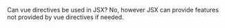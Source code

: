 Can vue directives be used in JSX? No, however JSX can provide features not provided by vue directives if needed.